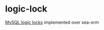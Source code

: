 # logic-lock
[MySQL logic locks](https://dev.mysql.com/doc/refman/5.7/en/locking-functions.html#function_get-lock) implemented over sea-orm
